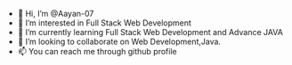 - 👋 Hi, I’m @Aayan-07
- 👀 I’m interested in Full Stack Web Development
- 🌱 I’m currently learning Full Stack Web Development and Advance JAVA
- 💞️ I’m looking to collaborate on Web Development,Java.
- 📫 You can reach me through github profile

<!---
Aayan-07/Aayan-07 is a ✨ special ✨ repository because its `README.md` (this file) appears on your GitHub profile.
You can click the Preview link to take a look at your changes.
--->
